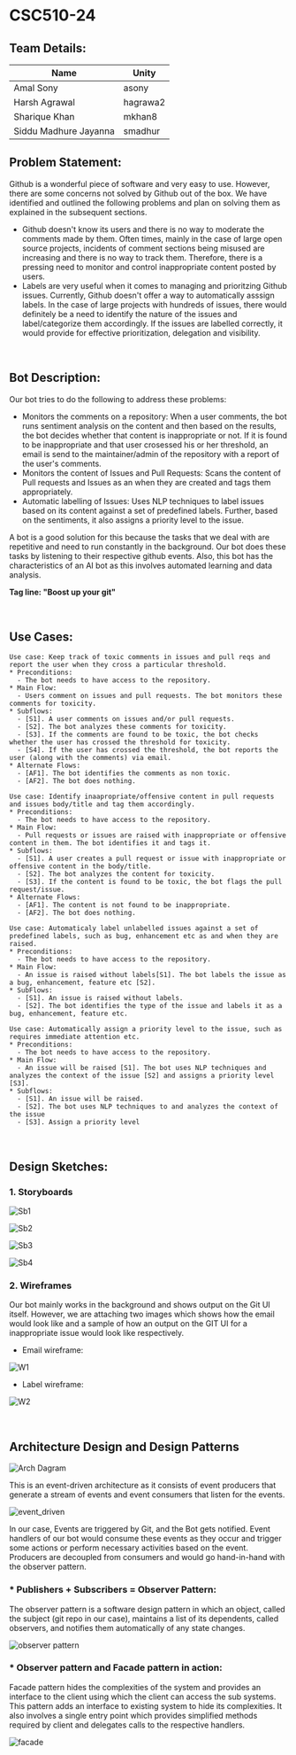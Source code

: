 # CSC510-24

## Team Details:

Name | Unity
------------ | -------------
Amal Sony | asony
Harsh Agrawal | hagrawa2
Sharique Khan | mkhan8
Siddu Madhure Jayanna | smadhur

## Problem Statement:

Github is a wonderful piece of software and very easy to use. However, there are some concerns not solved by Github out of the box. We have identified and outlined the following problems and plan on solving them as explained in the subsequent sections.

* Github doesn't know its users and there is no way to moderate the comments made by them. Often times, mainly in the case of large open source projects, incidents of comment sections being misused are increasing and there is no way to track them. Therefore, there is a pressing need to monitor and control inappropriate content posted by users.
* Labels are very useful when it comes to managing and prioritzing Github issues. Currently, Github doesn't offer a way to automatically asssign labels. In the case of large projects with hundreds of issues, there would definitely be a need to identify the nature of the issues and label/categorize them accordingly. If the issues are labelled correctly, it would provide for effective prioritization, delegation and visibility.

<br />

## Bot Description:

Our bot tries to do the following to address these problems:
* Monitors the comments on a repository: When a user comments, the bot runs sentiment analysis on the content and then based on the results, the bot decides whether that content is inappropriate or not. If it is found to be inappropriate and that user crosessed his or her threshold, an email is send to the maintainer/admin of the repository with a report of the user's comments.
* Monitors the content of Issues and Pull Requests: Scans the content of Pull requests and Issues as an when they are created and tags them appropriately.
* Automatic labelling of Issues: Uses NLP techniques to label issues based on its content against a set of predefined labels. Further, based on the sentiments, it also assigns a priority level to the issue.

A bot is a good solution for this because the tasks that we deal with are repetitive and need to run constantly in the background. Our bot does these tasks by listening to their respective github events. Also, this bot has the characteristics of an AI bot as this involves automated learning and data analysis.

  **Tag line: "Boost up your git"**

<br />

## Use Cases:

```
Use case: Keep track of toxic comments in issues and pull reqs and report the user when they cross a particular threshold.
* Preconditions:
  - The bot needs to have access to the repository.
* Main Flow:
  - Users comment on issues and pull requests. The bot monitors these comments for toxicity.
* Subflows:
  - [S1]. A user comments on issues and/or pull requests.
  - [S2]. The bot analyzes these comments for toxicity.
  - [S3]. If the comments are found to be toxic, the bot checks whether the user has crossed the threshold for toxicity.
  - [S4]. If the user has crossed the threshold, the bot reports the user (along with the comments) via email.
* Alternate Flows:
  - [AF1]. The bot identifies the comments as non toxic. 
  - [AF2]. The bot does nothing.
```
```
Use case: Identify inaapropriate/offensive content in pull requests and issues body/title and tag them accordingly.
* Preconditions:
  - The bot needs to have access to the repository.
* Main Flow:
  - Pull requests or issues are raised with inappropriate or offensive content in them. The bot identifies it and tags it.
* Subflows:
  - [S1]. A user creates a pull request or issue with inappropriate or offensive content in the body/title.
  - [S2]. The bot analyzes the content for toxicity.
  - [S3]. If the content is found to be toxic, the bot flags the pull request/issue.
* Alternate Flows:
  - [AF1]. The content is not found to be inappropriate.
  - [AF2]. The bot does nothing.
```
``` 
Use case: Automaticaly label unlabelled issues against a set of predefined labels, such as bug, enhancement etc as and when they are raised.
* Preconditions:
  - The bot needs to have access to the repository.
* Main Flow:
  - An issue is raised without labels[S1]. The bot labels the issue as a bug, enhancement, feature etc [S2].
* SubFlows:
  - [S1]. An issue is raised without labels. 
  - [S2]. The bot identifies the type of the issue and labels it as a bug, enhancement, feature etc.
```
```
Use case: Automatically assign a priority level to the issue, such as requires immediate attention etc.
* Preconditions:
  - The bot needs to have access to the repository.
* Main Flow:
  - An issue will be raised [S1]. The bot uses NLP techniques and analyzes the context of the issue [S2] and assigns a priority level [S3].
* Subflows:
  - [S1]. An issue will be raised. 
  - [S2]. The bot uses NLP techniques to and analyzes the context of the issue
  - [S3]. Assign a priority level
``` 
<br />

## Design Sketches:

### 1. Storyboards

![Sb1](https://github.ncsu.edu/csc510-fall2019/CSC510-24/blob/master/images/Story%20Board%201.PNG)

![Sb2](https://github.ncsu.edu/csc510-fall2019/CSC510-24/blob/master/images/Story%20Board%202.PNG)

![Sb3](https://github.ncsu.edu/csc510-fall2019/CSC510-24/blob/master/images/Story%20Board%203.PNG)

![Sb4](https://github.ncsu.edu/csc510-fall2019/CSC510-24/blob/master/images/Story%20Board%204.PNG)

### 2. Wireframes 

Our bot mainly works in the background and shows output on the Git UI itself. However, we are attaching two images which shows how the email would look like and a sample of how an output on the GIT UI for a inappropriate issue would look like respectively.

 - Email wireframe:

![W1](https://github.ncsu.edu/csc510-fall2019/CSC510-24/blob/master/images/email%20wireframe.png)

 - Label wireframe:

![W2](https://github.ncsu.edu/csc510-fall2019/CSC510-24/blob/master/images/label%20wireframe.PNG)

<br />

## Architecture Design and Design Patterns

![Arch Dagram](https://github.ncsu.edu/csc510-fall2019/CSC510-24/blob/master/images/arch_diagram.png)


This is an event-driven architecture as it consists of event producers that generate a stream of events and event consumers that listen for the events.

![event_driven](https://github.ncsu.edu/csc510-fall2019/CSC510-24/blob/master/images/Event%20driven%20architecture.PNG)

In our case, Events are triggered by Git, and the Bot gets notified. Event handlers of our bot would consume these events as they occur and trigger some actions or perform necessary activities based on the event. Producers are decoupled from consumers and would go hand-in-hand with the observer pattern.

### * Publishers + Subscribers = Observer Pattern:

The observer pattern is a software design pattern in which an object, called the subject (git repo in our case), maintains a list of its dependents, called observers, and notifies them automatically of any state changes.

![observer pattern](https://github.ncsu.edu/csc510-fall2019/CSC510-24/blob/master/images/Observer%20pattern.png)

### * Observer pattern and Facade pattern in action:

Facade pattern hides the complexities of the system and provides an interface to the client using which the client can access the sub systems. This pattern adds an interface to existing system to hide its complexities. It also involves a single entry point which provides simplified methods required by client and delegates calls to the respective handlers.

![facade](https://github.ncsu.edu/csc510-fall2019/CSC510-24/blob/master/images/facade%20patter.jpg)




  



